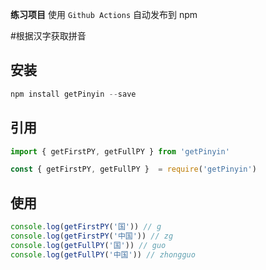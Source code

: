 **练习项目**
使用 `Github Actions` 自动发布到 npm

#根据汉字获取拼音

## 安装

```js
npm install getPinyin --save
```

## 引用

```js
import { getFirstPY, getFullPY } from 'getPinyin' 
```

```js
const { getFirstPY, getFullPY }  = require('getPinyin')
```

## 使用

```js
console.log(getFirstPY('国')) // g
console.log(getFirstPY('中国')) // zg
console.log(getFullPY('国')) // guo
console.log(getFullPY('中国')) // zhongguo
```

